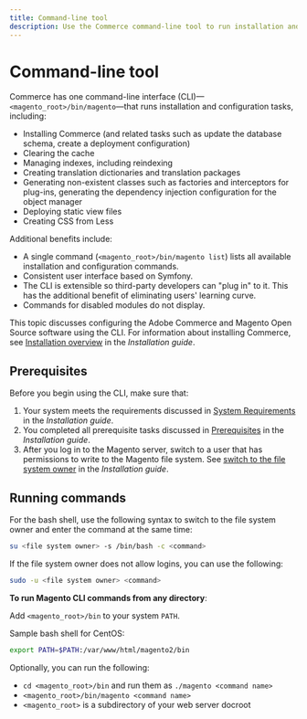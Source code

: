 ```yaml
---
title: Command-line tool
description: Use the Commerce command-line tool to run installation and configuration tasks.
---
```


# Command-line tool

Commerce has one command-line interface (CLI)—`<magento_root>/bin/magento`—that runs installation and configuration tasks, including:

- Installing Commerce (and related tasks such as update the database schema, create a deployment configuration)
- Clearing the cache
- Managing indexes, including reindexing
- Creating translation dictionaries and translation packages
- Generating non-existent classes such as factories and interceptors for plug-ins, generating the dependency injection configuration for the object manager
- Deploying static view files
- Creating CSS from Less

Additional benefits include:

- A single command (`<magento_root>/bin/magento list`) lists all available installation and configuration commands.
- Consistent user interface based on Symfony.
- The CLI is extensible so third-party developers can "plug in" to it. This has the additional benefit of eliminating users' learning curve.
- Commands for disabled modules do not display.

This topic discusses configuring the Adobe Commerce and Magento Open Source software using the CLI. For information about installing Commerce, see [Installation overview](https://devdocs.magento.com/guides/2.4/install-gde/bk-install-guide.html) in the _Installation guide_.

## Prerequisites

Before you begin using the CLI, make sure that:

1. Your system meets the requirements discussed in [System Requirements](https://devdocs.magento.com/guides/v2.4/install-gde/system-requirements.html) in the _Installation guide_.
1. You completed all prerequisite tasks discussed in [Prerequisites](https://devdocs.magento.com/guides/v2.4/install-gde/prereq/prereq-overview.html) in the _Installation guide_.
1. After you log in to the Magento server, switch to a user that has permissions to write to the Magento file system. See [switch to the file system owner](https://devdocs.magento.com/guides/v2.4/install-gde/prereq/file-sys-perms-over.html) in the _Installation guide_.

## Running commands

For the bash shell, use the following syntax to switch to the file system owner and enter the command at the same time:

```bash
su <file system owner> -s /bin/bash -c <command>
```

If the file system owner does not allow logins, you can use the following:

```bash
sudo -u <file system owner> <command>
```

**To run Magento CLI commands from any directory**:

Add `<magento_root>/bin` to your system `PATH`.

Sample bash shell for CentOS:

```bash
export PATH=$PATH:/var/www/html/magento2/bin
```

Optionally, you can run the following:

- `cd <magento_root>/bin` and run them as `./magento <command name>`
- `<magento_root>/bin/magento <command name>`
- `<magento_root>` is a subdirectory of your web server docroot
